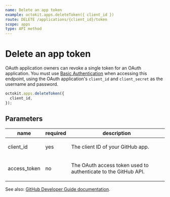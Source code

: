 ```yaml
---
name: Delete an app token
example: octokit.apps.deleteToken({ client_id })
route: DELETE /applications/{client_id}/token
scope: apps
type: API method
---
```


# Delete an app token

OAuth application owners can revoke a single token for an OAuth application. You must use [Basic Authentication](https://docs.github.com/rest/overview/other-authentication-methods#basic-authentication) when accessing this endpoint, using the OAuth application's `client_id` and `client_secret` as the username and password.

```js
octokit.apps.deleteToken({
  client_id,
});
```

## Parameters

<table>
  <thead>
    <tr>
      <th>name</th>
      <th>required</th>
      <th>description</th>
    </tr>
  </thead>
  <tbody>
    <tr><td>client_id</td><td>yes</td><td>

The client ID of your GitHub app.

</td></tr>
<tr><td>access_token</td><td>no</td><td>

The OAuth access token used to authenticate to the GitHub API.

</td></tr>
  </tbody>
</table>

See also: [GitHub Developer Guide documentation](https://docs.github.com/rest/reference/apps#delete-an-app-token).
